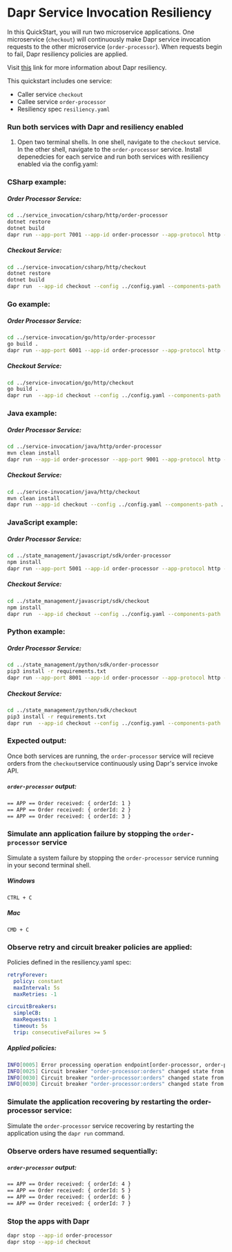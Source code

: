 # Dapr Service Invocation Resiliency

In this QuickStart, you will run two microservice applications. One microservice (`checkout`) will continuously make Dapr service invocation requests to the other microservice (`order-processor`). When requests begin to fail, Dapr resiliency policies are applied.

Visit [this](https://docs.dapr.io/operations/resiliency/resiliency-overview//) link for more information about Dapr resiliency.

This quickstart includes one service:

- Caller service `checkout` 
- Callee service `order-processor` 
- Resiliency spec `resiliency.yaml`

### Run both services with Dapr and resiliency enabled

1. Open two terminal shells. In one shell, navigate to the `checkout` service. In the other shell, navigate to the `order-processor` service. Install depenedcies for each service and run both services with resiliency enabled via the config.yaml: 

### CSharp example:
##### Order Processor Service: 
```bash
cd ../service_invocation/csharp/http/order-processor
dotnet restore
dotnet build
dapr run --app-port 7001 --app-id order-processor --app-protocol http --dapr-http-port 3501 -- dotnet run
```

##### Checkout Service: 
```bash
cd ../service-invocation/csharp/http/checkout
dotnet restore
dotnet build
dapr run  --app-id checkout --config ../config.yaml --components-path ../../../components/ --app-protocol http --dapr-http-port 3500 -- dotnet run
```

### Go example:
##### Order Processor Service: 
```bash
cd ../service-invocation/go/http/order-processor
go build .
dapr run --app-port 6001 --app-id order-processor --app-protocol http --dapr-http-port 3501 -- go run .
```

##### Checkout Service: 
```bash
cd ../service-invocation/go/http/checkout
go build .
dapr run  --app-id checkout --config ../config.yaml --components-path ../../../components/  --app-protocol http --dapr-http-port 3500 -- go run .
```

### Java example:
##### Order Processor Service: 
```bash
cd ../service-invocation/java/http/order-processor
mvn clean install
dapr run --app-id order-processor --app-port 9001 --app-protocol http --dapr-http-port 3501 -- java -jar target/OrderProcessingService-0.0.1-SNAPSHOT.jar
```

##### Checkout Service: 
```bash
cd ../service-invocation/java/http/checkout
mvn clean install
dapr run --app-id checkout --config ../config.yaml --components-path ../../../components/ --app-protocol http --dapr-http-port 3500 -- java -jar target/CheckoutService-0.0.1-SNAPSHOT.jar
```

### JavaScript example:
##### Order Processor Service: 
```bash
cd ../state_management/javascript/sdk/order-processor
npm install
dapr run --app-port 5001 --app-id order-processor --app-protocol http --dapr-http-port 3501 -- npm start
```

##### Checkout Service: 
```bash
cd ../state_management/javascript/sdk/checkout
npm install
dapr run  --app-id checkout --config ../config.yaml --components-path ../../../components/ --app-protocol http --dapr-http-port 3500 -- npm start
```

### Python example:
##### Order Processor Service: 
```bash
cd ../state_management/python/sdk/order-processor
pip3 install -r requirements.txt 
dapr run --app-port 8001 --app-id order-processor --app-protocol http --dapr-http-port 3501 -- python3 app.py
```

##### Checkout Service: 
```bash
cd ../state_management/python/sdk/checkout
pip3 install -r requirements.txt 
dapr run  --app-id checkout --config ../config.yaml --components-path ../../../components/ --app-protocol http --dapr-http-port 3500 -- python3 app.py
```

### Expected output: 
Once both services are running, the `order-processor` service will recieve orders from the `checkout`service continuously using Dapr's service invoke API.

##### `order-processor` output:
```bash
== APP == Order received: { orderId: 1 }
== APP == Order received: { orderId: 2 }
== APP == Order received: { orderId: 3 }
```

### Simulate ann application failure by stopping the `order-processor` service  

Simulate a system failure by stopping the `order-processor` service running in your second terminal shell.

##### Windows 
```script
CTRL + C
```

##### Mac
```script
CMD + C
```

### Observe retry and circuit breaker policies are applied:

Policies defined in the resiliency.yaml spec:
```yaml
retryForever:
  policy: constant
  maxInterval: 5s
  maxRetries: -1 

circuitBreakers:
  simpleCB:
  maxRequests: 1
  timeout: 5s 
  trip: consecutiveFailures >= 5
```

##### Applied policies:
```bash
INFO[0005] Error processing operation endpoint[order-processor, order-processor:orders]. Retrying...  
INFO[0025] Circuit breaker "order-processor:orders" changed state from closed to open  
INFO[0030] Circuit breaker "order-processor:orders" changed state from open to half-open  
INFO[0030] Circuit breaker "order-processor:orders" changed state from half-open to open  
```

### Simulate the application recovering by restarting the order-processor service:
Simulate the `order-processor` service recovering by restarting the application using the `dapr run` command.

### Observe orders have resumed sequentially:
##### `order-processor` output:
```bash
== APP == Order received: { orderId: 4 }
== APP == Order received: { orderId: 5 }
== APP == Order received: { orderId: 6 }
== APP == Order received: { orderId: 7 }
```

### Stop the apps with Dapr
```bash
dapr stop --app-id order-processor
dapr stop --app-id checkout
```

